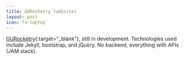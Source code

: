 ```yaml
---
title: GURocketry (website)
layout: post
icon: fa-laptop
---
```

[GURocketry](https://gurocketry.com){:target="_blank"}, still in development. Technologies used include Jekyll, bootstrap, and jQuery. No backend, everything with APIs (JAM stack).
